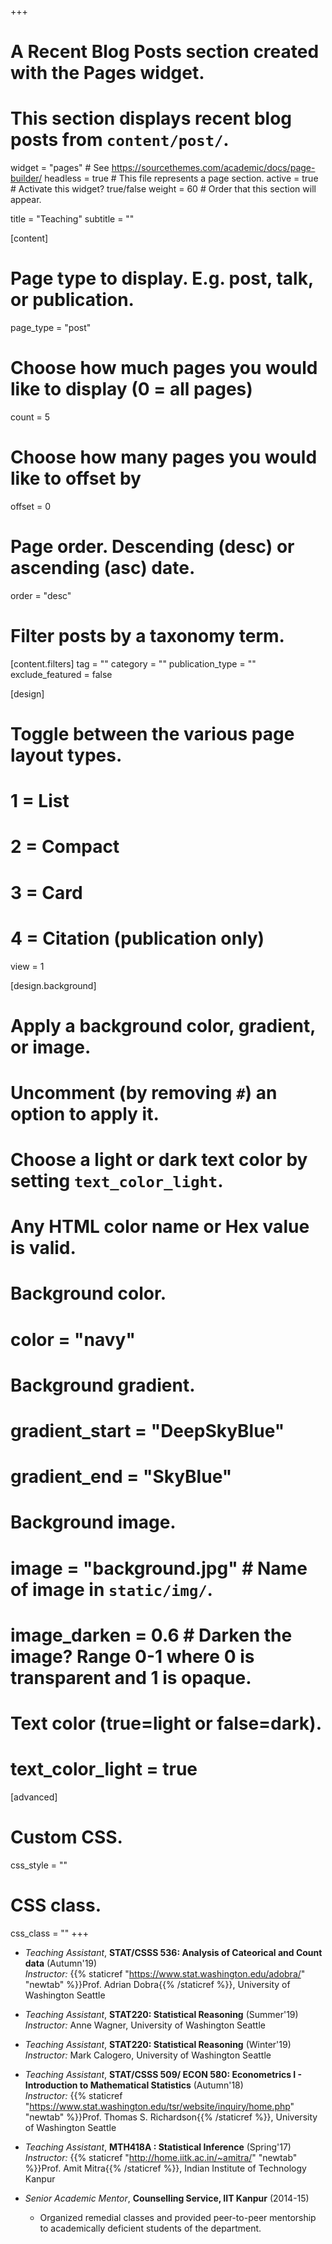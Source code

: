 +++
# A Recent Blog Posts section created with the Pages widget.
# This section displays recent blog posts from `content/post/`.

widget = "pages"  # See https://sourcethemes.com/academic/docs/page-builder/
headless = true  # This file represents a page section.
active = true  # Activate this widget? true/false
weight = 60  # Order that this section will appear.

title = "Teaching"
subtitle = ""

[content]
  # Page type to display. E.g. post, talk, or publication.
  page_type = "post"
  
  # Choose how much pages you would like to display (0 = all pages)
  count = 5
  
  # Choose how many pages you would like to offset by
  offset = 0

  # Page order. Descending (desc) or ascending (asc) date.
  order = "desc"

  # Filter posts by a taxonomy term.
  [content.filters]
    tag = ""
    category = ""
    publication_type = ""
    exclude_featured = false
  
[design]
  # Toggle between the various page layout types.
  #   1 = List
  #   2 = Compact
  #   3 = Card
  #   4 = Citation (publication only)
  view = 1
  
[design.background]
  # Apply a background color, gradient, or image.
  #   Uncomment (by removing `#`) an option to apply it.
  #   Choose a light or dark text color by setting `text_color_light`.
  #   Any HTML color name or Hex value is valid.
  
  # Background color.
  # color = "navy"
  
  # Background gradient.
  # gradient_start = "DeepSkyBlue"
  # gradient_end = "SkyBlue"
  
  # Background image.
  # image = "background.jpg"  # Name of image in `static/img/`.
  # image_darken = 0.6  # Darken the image? Range 0-1 where 0 is transparent and 1 is opaque.

  # Text color (true=light or false=dark).
  # text_color_light = true  
  
[advanced]
 # Custom CSS. 
 css_style = ""
 
 # CSS class.
 css_class = ""
+++


*  *Teaching Assistant*, **STAT/CSSS 536: Analysis of Cateorical and Count data** (Autumn'19) <br>
*Instructor:* {{% staticref "https://www.stat.washington.edu/adobra/" "newtab" %}}Prof. Adrian Dobra{{% /staticref %}}, University of Washington Seattle



*  *Teaching Assistant*, **STAT220: Statistical Reasoning** (Summer'19) <br>
    *Instructor:*  Anne Wagner, University of Washington Seattle


*  *Teaching Assistant*, **STAT220: Statistical Reasoning** (Winter'19) <br>
      *Instructor:*  Mark Calogero, University of Washington Seattle


*  *Teaching Assistant*, **STAT/CSSS 509/ ECON 580: Econometrics I - Introduction to Mathematical Statistics** (Autumn'18) <br>
  *Instructor:* {{% staticref "https://www.stat.washington.edu/tsr/website/inquiry/home.php" "newtab" %}}Prof. Thomas S. Richardson{{% /staticref %}}, University of Washington Seattle


*  *Teaching Assistant*, **MTH418A : Statistical Inference** (Spring'17) <br>
  *Instructor:* {{% staticref "http://home.iitk.ac.in/~amitra/" "newtab" %}}Prof. Amit Mitra{{% /staticref %}}, Indian Institute of Technology Kanpur
 


*  *Senior Academic Mentor*, **Counselling Service, IIT Kanpur** (2014-15) <br>

   * Organized remedial classes and provided peer-to-peer mentorship to academically deficient students of the department.
